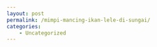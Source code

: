 ```yaml
---
layout: post
permalink: /mimpi-mancing-ikan-lele-di-sungai/
categories:
    - Uncategorized
---
```



